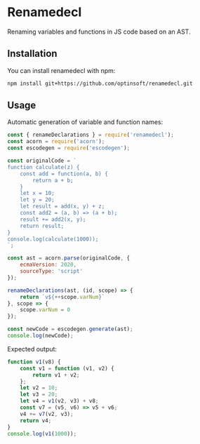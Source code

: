 # Renamedecl

Renaming variables and functions in JS code based on an AST.

## Installation

You can install renamedecl with npm:

```sh
npm install git+https://github.com/optinsoft/renamedecl.git
```

## Usage

Automatic generation of variable and function names:

```javascript
const { renameDeclarations } = require('renamedecl');
const acorn = require('acorn');
const escodegen = require('escodegen');

const originalCode = `
function calculate(z) {
    const add = function(a, b) {
        return a + b;
    }
    let x = 10;
    let y = 20;
    let result = add(x, y) + z;
    const add2 = (a, b) => (a + b);
    result += add2(x, y);
    return result;
}
console.log(calculate(1000));
`;

const ast = acorn.parse(originalCode, {
    ecmaVersion: 2020,
    sourceType: 'script'
});

renameDeclarations(ast, (id, scope) => {
    return `v${++scope.varNum}`
}, scope => {
    scope.varNum = 0
});

const newCode = escodegen.generate(ast);
console.log(newCode);
```

Expected output: 

```javascript
function v1(v8) {
    const v1 = function (v1, v2) {
        return v1 + v2;
    };
    let v2 = 10;
    let v3 = 20;
    let v4 = v1(v2, v3) + v8;
    const v7 = (v5, v6) => v5 + v6;
    v4 += v7(v2, v3);
    return v4;
}
console.log(v1(1000));
```
